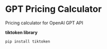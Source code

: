 # GPT Pricing Calculator
Pricing calculator for OpenAI GPT API

**tiktoken library**

```
pip install tiktoken
```

